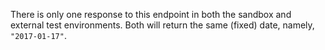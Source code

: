 There is only one response to this endpoint in both the sandbox and external test
environments. Both will return the same (fixed) date, namely, <code class='code--slim'>"2017-01-17"</code>.
